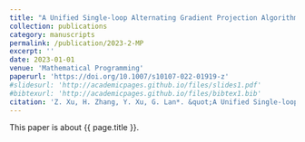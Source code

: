 ```yaml
---
title: "A Unified Single-loop Alternating Gradient Projection Algorithm for Nonconvex-Concave and Convex-Nonconcave Minimax Problems"
collection: publications
category: manuscripts
permalink: /publication/2023-2-MP
excerpt: ''
date: 2023-01-01
venue: 'Mathematical Programming'
paperurl: 'https://doi.org/10.1007/s10107-022-01919-z'
#slidesurl: 'http://academicpages.github.io/files/slides1.pdf'
#bibtexurl: 'http://academicpages.github.io/files/bibtex1.bib'
citation: 'Z. Xu, H. Zhang, Y. Xu, G. Lan*. &quot;A Unified Single-loop Alternating Gradient Projection Algorithm for Nonconvex-Concave and Convex-Nonconcave Minimax Problems.&quot; <i>Mathematical Programming</i>. 201:635-706, 2023. https://doi.org/10.1007/s10107-022-01919-z.'
---
```


This paper is about {{ page.title }}.
